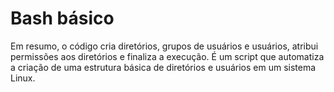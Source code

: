 # Bash básico
Em resumo, o código cria diretórios, grupos de usuários e usuários, atribui permissões aos diretórios e finaliza a execução. É um script que automatiza a criação de uma estrutura básica de diretórios e usuários em um sistema Linux.

